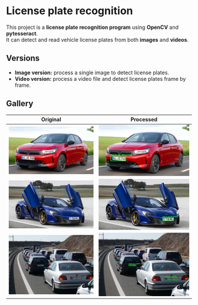 # License plate recognition

This project is a **license plate recognition program** using **OpenCV** and **pytesseract**.  
It can detect and read vehicle license plates from both **images** and **videos**.

## Versions

- **Image version:** process a single image to detect license plates.  
- **Video version:** process a video file and detect license plates frame by frame.

## Gallery

| Original | Processed |
|----------|-----------|
| ![Original1](Resources/Raw/car1.jpg) | ![Processed1](Resources/Processed/car1%20(processed).jpg) |
| ![Original2](Resources/Raw/car2.jpeg) | ![Processed1](Resources/Processed/car2%20(processed).jpeg) |
| ![Original3](Resources/Raw/traffic.jpg) | ![Processed1](Resources/Processed/traffic%20(processed).jpg) |
